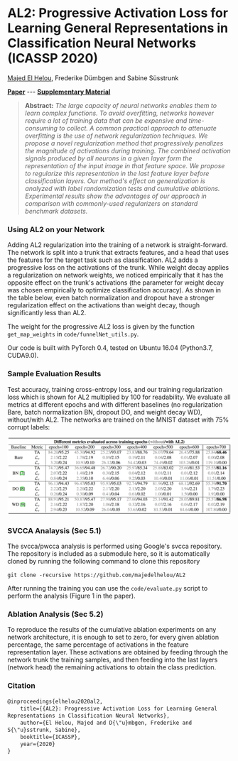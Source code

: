 # AL2: Progressive Activation Loss for Learning General Representations in Classification Neural Networks (ICASSP 2020)

[Majed El Helou](https://majedelhelou.github.io/), Frederike Dümbgen and Sabine Süsstrunk

[**Paper**](https://infoscience.epfl.ch/record/274623/)  ---  [**Supplementary Material**](https://infoscience.epfl.ch/record/271444)

> **Abstract:** *The large capacity of neural networks enables them to learn complex functions. To avoid overfitting, networks however require a lot of training data that can be expensive and time-consuming to collect. A common practical approach to attenuate overfitting is the use of network regularization techniques. We propose a novel regularization method that progressively penalizes the magnitude of activations during training. The combined activation signals produced by all neurons in a given layer form the representation of the input image in that feature space. We propose to regularize this representation in the last feature layer before classification layers. Our method's effect on generalization is analyzed with label randomization tests and cumulative ablations. Experimental results show the advantages of our approach in comparison with commonly-used regularizers on standard benchmark datasets.* 



### Using AL2 on your Network
Adding AL2 regularization into the training of a network is straight-forward. The network is split into a trunk that extracts features, and a head that uses the features for the target task such as classification. AL2 adds a progressive loss on the activations of the trunk. While weight decay applies a regularization on network weights, we noticed empirically that it has the opposite effect on the trunk's activations (the parameter for weight decay was chosen empirically to optimize classification accuracy). As shown in the table below, even batch normalization and dropout have a stronger regularization effect on the activations than weight decay, though significantly less than AL2.

The weight for the progressive AL2 loss is given by the function `get_map_weights` in `code/funnelNet_utils.py`.

Our code is built with PyTorch 0.4, tested on Ubuntu 16.04 (Python3.7, CUDA9.0).

### Sample Evaluation Results
Test accuracy, training cross-entropy loss, and our training regularization loss which is shown for AL2 multiplied by 100 for readability. We evaluate all metrics at different epochs and with different baselines (no regularization Bare, batch normalization BN, dropout DO, and weight decay WD), without/with AL2. The networks are trained on the MNIST dataset with 75% corrupt labels:

<p align="center">
  <img width="600" src="table1.png">
</p>

### SVCCA Analaysis (Sec 5.1)
The svcca/pwcca analysis is performed using Google's svcca repository. The repository is included as a submodule here, so it is automatically cloned by running the following command to clone this repository

```
git clone -recursive https://github.com/majedelhelou/AL2
```

After running the training you can use the `code/evaluate.py` script to perform the analysis (Figure 1 in the paper). 

### Ablation Analysis (Sec 5.2)
To reproduce the results of the cumulative ablation experiments on any network architecture, it is enough to set to zero, for every given ablation percentage, the same percentage of activations in the feature representation layer. These activations are obtained by feeding through the network trunk the training samples, and then feeding into the last layers (network head) the remaining activations to obtain the class prediction.

### Citation

    @inproceedings{elhelou2020al2,
        title={{AL2}: Progressive Activation Loss for Learning General Representations in Classification Neural Networks},
        author={El Helou, Majed and D{\"u}mbgen, Frederike and S{\"u}sstrunk, Sabine},
        booktitle={ICASSP},
        year={2020}
    }
